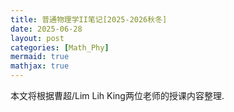 ```yaml
---
title: 普通物理学II笔记[2025-2026秋冬]
date: 2025-06-28
layout: post
categories: [Math_Phy]
mermaid: true 
mathjax: true
---
```


本文将根据曹超/Lim Lih King两位老师的授课内容整理.